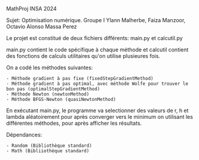 MathProj INSA 2024

Sujet: Optimisation numérique. Groupe I
Ylann Malherbe, Faiza Manzoor, Octavio Alonso Massa Perez

Le projet est constitué de deux fichiers différents: main.py et calcutil.py

main.py contient le code spécifique à chaque méthode et calcutil contient des fonctions de calculs utilitaires qu'on utilise plusieures fois.

On a codé les méthodes suivantes:

    - Méthode gradient à pas fixe (fixedStepGradientMethod)
    - Méthode gradient à pas optimal, avec méthode Wolfe pour trouver le bon pas (optimalStepGradientMethod)
    - Méthode Newton (newtonMethod)
    - Méthode BFGS-Newton (quasiNewtonMethod)

En exécutant main.py, le programme va selectionner des valeurs de r, h et lambda aléatoirement pour après converger vers le minimum on utilisant les différentes méthodes, pour après afficher les résultats.


Dépendances:

    - Random (Bibliothèque standard)
    - Math (Bibliiothèque standard)